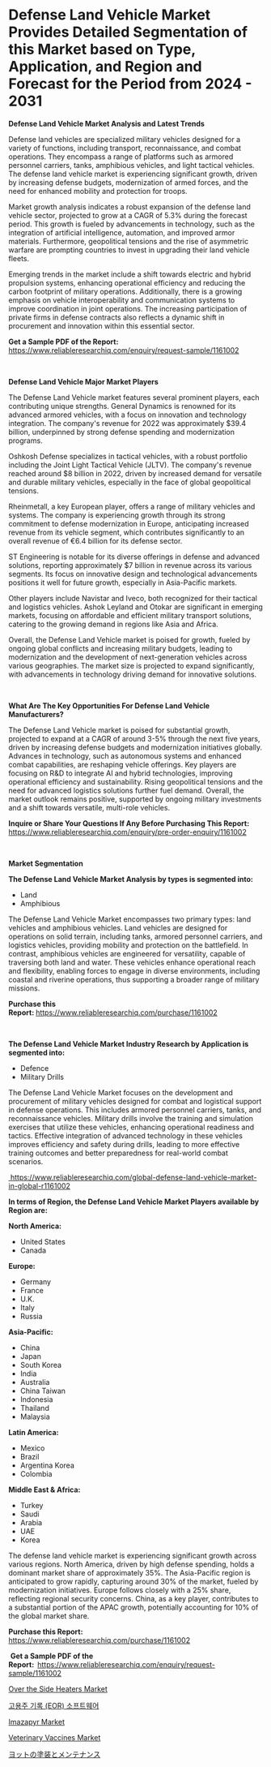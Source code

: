 <p><h1>Defense Land Vehicle Market Provides Detailed Segmentation of this Market based on Type, Application, and Region and Forecast for the Period from 2024 - 2031</h1></p><p><strong>Defense Land Vehicle Market Analysis and Latest Trends</strong></p>
<p><p>Defense land vehicles are specialized military vehicles designed for a variety of functions, including transport, reconnaissance, and combat operations. They encompass a range of platforms such as armored personnel carriers, tanks, amphibious vehicles, and light tactical vehicles. The defense land vehicle market is experiencing significant growth, driven by increasing defense budgets, modernization of armed forces, and the need for enhanced mobility and protection for troops.</p><p>Market growth analysis indicates a robust expansion of the defense land vehicle sector, projected to grow at a CAGR of 5.3% during the forecast period. This growth is fueled by advancements in technology, such as the integration of artificial intelligence, automation, and improved armor materials. Furthermore, geopolitical tensions and the rise of asymmetric warfare are prompting countries to invest in upgrading their land vehicle fleets.</p><p>Emerging trends in the market include a shift towards electric and hybrid propulsion systems, enhancing operational efficiency and reducing the carbon footprint of military operations. Additionally, there is a growing emphasis on vehicle interoperability and communication systems to improve coordination in joint operations. The increasing participation of private firms in defense contracts also reflects a dynamic shift in procurement and innovation within this essential sector.</p></p>
<p><strong>Get a Sample PDF of the Report:&nbsp;</strong> <a href="https://www.reliableresearchiq.com/enquiry/request-sample/1161002">https://www.reliableresearchiq.com/enquiry/request-sample/1161002</a></p>
<p>&nbsp;</p>
<p><strong>Defense Land Vehicle Major Market Players</strong></p>
<p><p>The Defense Land Vehicle market features several prominent players, each contributing unique strengths. General Dynamics is renowned for its advanced armored vehicles, with a focus on innovation and technology integration. The company's revenue for 2022 was approximately $39.4 billion, underpinned by strong defense spending and modernization programs.</p><p>Oshkosh Defense specializes in tactical vehicles, with a robust portfolio including the Joint Light Tactical Vehicle (JLTV). The company's revenue reached around $8 billion in 2022, driven by increased demand for versatile and durable military vehicles, especially in the face of global geopolitical tensions.</p><p>Rheinmetall, a key European player, offers a range of military vehicles and systems. The company is experiencing growth through its strong commitment to defense modernization in Europe, anticipating increased revenue from its vehicle segment, which contributes significantly to an overall revenue of €6.4 billion for its defense sector.</p><p>ST Engineering is notable for its diverse offerings in defense and advanced solutions, reporting approximately $7 billion in revenue across its various segments. Its focus on innovative design and technological advancements positions it well for future growth, especially in Asia-Pacific markets.</p><p>Other players include Navistar and Iveco, both recognized for their tactical and logistics vehicles. Ashok Leyland and Otokar are significant in emerging markets, focusing on affordable and efficient military transport solutions, catering to the growing demand in regions like Asia and Africa.</p><p>Overall, the Defense Land Vehicle market is poised for growth, fueled by ongoing global conflicts and increasing military budgets, leading to modernization and the development of next-generation vehicles across various geographies. The market size is projected to expand significantly, with advancements in technology driving demand for innovative solutions.</p></p>
<p>&nbsp;</p>
<p><strong>What Are The Key Opportunities For Defense Land Vehicle Manufacturers?</strong></p>
<p><p>The Defense Land Vehicle market is poised for substantial growth, projected to expand at a CAGR of around 3-5% through the next five years, driven by increasing defense budgets and modernization initiatives globally. Advances in technology, such as autonomous systems and enhanced combat capabilities, are reshaping vehicle offerings. Key players are focusing on R&D to integrate AI and hybrid technologies, improving operational efficiency and sustainability. Rising geopolitical tensions and the need for advanced logistics solutions further fuel demand. Overall, the market outlook remains positive, supported by ongoing military investments and a shift towards versatile, multi-role vehicles.</p></p>
<p><strong>Inquire or Share Your Questions If Any Before Purchasing This Report:</strong> <a href="https://www.reliableresearchiq.com/enquiry/pre-order-enquiry/1161002">https://www.reliableresearchiq.com/enquiry/pre-order-enquiry/1161002</a></p>
<p>&nbsp;</p>
<p><strong>Market Segmentation</strong></p>
<p><strong>The Defense Land Vehicle Market Analysis by types is segmented into:</strong></p>
<p><ul><li>Land</li><li>Amphibious</li></ul></p>
<p><p>The Defense Land Vehicle Market encompasses two primary types: land vehicles and amphibious vehicles. Land vehicles are designed for operations on solid terrain, including tanks, armored personnel carriers, and logistics vehicles, providing mobility and protection on the battlefield. In contrast, amphibious vehicles are engineered for versatility, capable of traversing both land and water. These vehicles enhance operational reach and flexibility, enabling forces to engage in diverse environments, including coastal and riverine operations, thus supporting a broader range of military missions.</p></p>
<p><strong>Purchase this Report:&nbsp;</strong><a href="https://www.reliableresearchiq.com/purchase/1161002">https://www.reliableresearchiq.com/purchase/1161002</a></p>
<p>&nbsp;</p>
<p><strong>The Defense Land Vehicle Market Industry Research by Application is segmented into:</strong></p>
<p><ul><li>Defence</li><li>Military Drills</li></ul></p>
<p><p>The Defense Land Vehicle Market focuses on the development and procurement of military vehicles designed for combat and logistical support in defense operations. This includes armored personnel carriers, tanks, and reconnaissance vehicles. Military drills involve the training and simulation exercises that utilize these vehicles, enhancing operational readiness and tactics. Effective integration of advanced technology in these vehicles improves efficiency and safety during drills, leading to more effective training outcomes and better preparedness for real-world combat scenarios.</p></p>
<p><a href="https://www.reliableresearchiq.com/global-defense-land-vehicle-market-in-global-r1161002">&nbsp;https://www.reliableresearchiq.com/global-defense-land-vehicle-market-in-global-r1161002</a></p>
<p><strong>In terms of Region, the Defense Land Vehicle Market Players available by Region are:</strong></p>
<p>
    <p> <strong> North America: </strong>
        <ul>
            <li>United States</li>
            <li>Canada</li>
        </ul>
        </p> 
    <p> <strong> Europe: </strong>
        <ul>
            <li>Germany</li>
            <li>France</li>
            <li>U.K.</li>
            <li>Italy</li>
            <li>Russia</li>
        </ul>
        </p> 
    <p> <strong> Asia-Pacific: </strong>
        <ul>
            <li>China</li>
            <li>Japan</li>
            <li>South Korea</li>
            <li>India</li>
            <li>Australia</li>
            <li>China Taiwan</li>
            <li>Indonesia</li>
            <li>Thailand</li>
            <li>Malaysia</li>
        </ul>
        </p> 
    <p> <strong> Latin America: </strong>
        <ul>
            <li>Mexico</li>
            <li>Brazil</li>
            <li>Argentina Korea</li>
            <li>Colombia</li>
        </ul>
        </p> 
    <p> <strong> Middle East & Africa: </strong>
        <ul>
            <li>Turkey</li>
            <li>Saudi</li>
            <li>Arabia</li>
            <li>UAE</li>
            <li>Korea</li>
        </ul>
    </p>
    </p>
<p><p>The defense land vehicle market is experiencing significant growth across various regions. North America, driven by high defense spending, holds a dominant market share of approximately 35%. The Asia-Pacific region is anticipated to grow rapidly, capturing around 30% of the market, fueled by modernization initiatives. Europe follows closely with a 25% share, reflecting regional security concerns. China, as a key player, contributes to a substantial portion of the APAC growth, potentially accounting for 10% of the global market share.</p></p>
<p><strong>Purchase this Report: </strong><a href="https://www.reliableresearchiq.com/purchase/1161002">https://www.reliableresearchiq.com/purchase/1161002</a></p>
<p>&nbsp;<strong>Get a Sample PDF of the Report:&nbsp;&nbsp;</strong><a href="https://www.reliableresearchiq.com/enquiry/request-sample/1161002">https://www.reliableresearchiq.com/enquiry/request-sample/1161002</a></p>
<p><strong></strong></p>
<p><p><a href="https://www.linkedin.com/pulse/exploring-over-side-heaters-market-dynamics-revenue-analysis-j6dpf?trackingId=1wbNziDYTVGyEmPU53ILEw%3D%3D">Over the Side Heaters Market</a></p><p><a href="https://medium.com/@donaldshaw1965/employer-of-record-eor-software-market-%EC%9D%98-%EA%B8%80%EB%A1%9C%EB%B2%8C-%EC%8B%9C%EC%9E%A5-%EA%B0%9C%EC%9A%94%EB%8A%94-%EC%A0%84-%EC%84%B8%EA%B3%84-%EB%B0%8F-%EC%A3%BC%EC%9A%94-%EC%8B%9C%EC%9E%A5%EC%9D%98-%EC%82%B0%EC%97%85%EC%97%90-%EC%98%81%ED%96%A5%EC%9D%84-%EB%AF%B8%EC%B9%98%EB%8A%94-%EC%A3%BC%EC%9A%94-%ED%8A%B8%EB%A0%8C%EB%93%9C%EC%97%90-%EB%8C%80%ED%95%9C-%EB%8F%85%ED%8A%B9%ED%95%9C-067204a4ddd0">고용주 기록 (EOR) 소프트웨어</a></p><p><a href="https://issuu.com/reportprime-2/docs/imazapyr-market-size-2030.pptx_ced7f9e963da3c">Imazapyr Market</a></p><p><a href="https://www.linkedin.com/pulse/strategic-roadmap-success-global-veterinary-vaccines-market-analysis2024-sjkje?trackingId=Jr%2FdVjY%2FS%2Bq08LKgOBLkzQ%3D%3D">Veterinary Vaccines Market</a></p><p><a href="https://medium.com/@gusbarrows/%E3%83%A8%E3%83%83%E3%83%88%E5%A1%97%E8%A3%85%E3%81%8A%E3%82%88%E3%81%B3%E3%83%A1%E3%83%B3%E3%83%86%E3%83%8A%E3%83%B3%E3%82%B9%E5%B8%82%E5%A0%B4%E3%81%AE%E6%88%A6%E7%95%A5%E7%9A%84%E3%82%A4%E3%83%B3%E3%82%B5%E3%82%A4%E3%83%88-%E3%83%A8%E3%83%83%E3%83%88%E5%A1%97%E8%A3%85%E3%81%8A%E3%82%88%E3%81%B3%E3%83%A1%E3%83%B3%E3%83%86%E3%83%8A%E3%83%B3%E3%82%B9%E6%A5%AD%E7%95%8C%E3%81%AB%E3%81%8A%E3%81%91%E3%82%8B%E8%A3%BD%E5%93%81%E3%81%AE%E9%80%B2%E5%8C%96%E3%81%A8%E5%B8%82%E5%A0%B4%E3%82%BB%E3%82%B0%E3%83%A1%E3%83%B3%E3%83%86%E3%83%BC%E3%82%B7%E3%83%A7%E3%83%B3-86ba75bf466e">ヨットの塗装とメンテナンス</a></p></p>